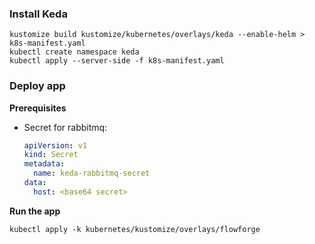 ### Install Keda

```shell
kustomize build kustomize/kubernetes/overlays/keda --enable-helm > k8s-manifest.yaml
kubectl create namespace keda
kubectl apply --server-side -f k8s-manifest.yaml
```

### Deploy app

**Prerequisites**

- Secret for rabbitmq:

  ```yaml
  apiVersion: v1
  kind: Secret
  metadata:
    name: keda-rabbitmq-secret
  data:
    host: <base64 secret>
  ```

**Run the app**

```shell
kubectl apply -k kubernetes/kustomize/overlays/flowforge
```
